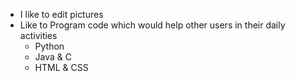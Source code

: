 * I like to edit pictures
* Like to Program code which would help other users in their daily activities
  * Python
  * Java & C
  * HTML & CSS
